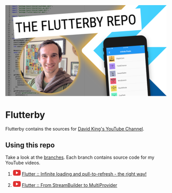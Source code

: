 ![The Flutterby Repo](img/flutterby.png)

# Flutterby

Flutterby contains the sources for [David King's YouTube Channel](https://www.youtube.com/channel/UCMBdBkoT5Hg-ZVYmrnPOncg).

## Using this repo

Take a look at the [branches](https://github.com/oodavid/flutterby/branches). Each branch contains source code for my YouTube videos.

1. ![youtube](img/youtube.png) [Flutter :: Infinite loading and pull-to-refresh - the right way!](https://youtu.be/hbtYcp0Rnp0)

1. ![youtube](img/youtube.png) [Flutter :: From StreamBuilder to MultiProvider](https://youtu.be/budqAnwn740)
